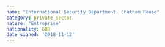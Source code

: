 ```yaml
---
name: "International Security Department, Chatham House"
category: private_sector
nature: "Entreprise"
nationality: GBR
date_signed: '2018-11-12'
---
```

    